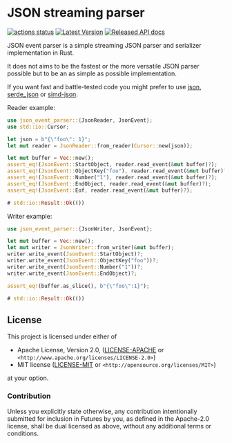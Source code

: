JSON streaming parser
=================

[![actions status](https://github.com/oxigraph/json-event-parser/workflows/build/badge.svg)](https://github.com/oxigraph/json-event-parser/actions)
[![Latest Version](https://img.shields.io/crates/v/json-event-parser.svg)](https://crates.io/crates/json-event-parser)
[![Released API docs](https://docs.rs/json-event-parser/badge.svg)](https://docs.rs/json-event-parser)

JSON event parser is a simple streaming JSON parser and serializer implementation in Rust.

It does not aims to be the fastest or the more versatile JSON parser possible but to be an as simple as possible implementation.

If you want fast and battle-tested code you might prefer to use [json](https://crates.io/crates/json), [serde_json](https://crates.io/crates/serde_json) or [simd-json](https://crates.io/crates/simd-json).

Reader example:

```rust
use json_event_parser::{JsonReader, JsonEvent};
use std::io::Cursor;

let json = b"{\"foo\": 1}";
let mut reader = JsonReader::from_reader(Cursor::new(json));

let mut buffer = Vec::new();
assert_eq!(JsonEvent::StartObject, reader.read_event(&mut buffer)?);
assert_eq!(JsonEvent::ObjectKey("foo"), reader.read_event(&mut buffer)?);
assert_eq!(JsonEvent::Number("1"), reader.read_event(&mut buffer)?);
assert_eq!(JsonEvent::EndObject, reader.read_event(&mut buffer)?);
assert_eq!(JsonEvent::Eof, reader.read_event(&mut buffer)?);

# std::io::Result::Ok(())
```

Writer example:

```rust
use json_event_parser::{JsonWriter, JsonEvent};

let mut buffer = Vec::new();
let mut writer = JsonWriter::from_writer(&mut buffer);
writer.write_event(JsonEvent::StartObject)?;
writer.write_event(JsonEvent::ObjectKey("foo"))?;
writer.write_event(JsonEvent::Number("1"))?;
writer.write_event(JsonEvent::EndObject)?;

assert_eq!(buffer.as_slice(), b"{\"foo\":1}");

# std::io::Result::Ok(())
```


## License

This project is licensed under either of

 * Apache License, Version 2.0, ([LICENSE-APACHE](LICENSE-APACHE) or
   `<http://www.apache.org/licenses/LICENSE-2.0>`)
 * MIT license ([LICENSE-MIT](LICENSE-MIT) or
   `<http://opensource.org/licenses/MIT>`)
   
at your option.


### Contribution

Unless you explicitly state otherwise, any contribution intentionally submitted for inclusion in Futures by you, as defined in the Apache-2.0 license, shall be dual licensed as above, without any additional terms or conditions.
